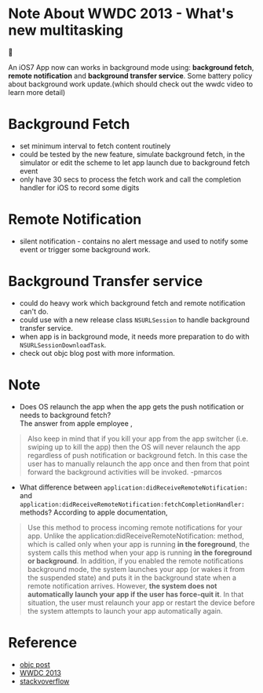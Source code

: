 # Note About WWDC 2013 - What's new multitasking

:notebook:    

An iOS7 App now can works in background mode using: **background fetch**, **remote notification**
and **background transfer service**. Some battery policy about background work update.(which should check out the wwdc video to learn more detail)


# Background Fetch
* set minimum interval to fetch content routinely
* could be tested by the new feature, simulate background fetch, in the simulator or edit the scheme to let app launch due to background fetch event
* only have 30 secs to process the fetch work and call the completion handler for iOS to record some digits


# Remote Notification
* silent notification - contains no alert message and used to notify some event or trigger some background work.


# Background Transfer service
* could do heavy work which background fetch and remote notification can't do.
* could use with a new release class `NSURLSession` to handle background transfer service.
* when app is in background mode, it needs more preparation to do with `NSURLSessionDownloadTask`.
* check out objc blog post with more information.

# Note
* Does OS relaunch the app when the app gets the push notification or needs to background fetch?   
The answer from apple employee ,
>  Also keep in mind that if you kill your app from the app switcher (i.e. swiping up to kill the app) then the OS will never relaunch the app regardless of push notification or background fetch. In this case the user has to manually relaunch the app once and then from that point forward the background activities will be invoked. -pmarcos

* What difference between `application:didReceiveRemoteNotification:` and `application:didReceiveRemoteNotification:fetchCompletionHandler:` methods?
According to apple documentation,
> Use this method to process incoming remote notifications for your app. Unlike the application:didReceiveRemoteNotification: method, which is called only when your app is running **in the foreground**, the system calls this method when your app is running **in the foreground or background**. In addition, if you enabled the remote notifications background mode, the system launches your app (or wakes it from the suspended state) and puts it in the background state when a remote notification arrives. However, **the system does not automatically launch your app if the user has force-quit it**. In that situation, the user must relaunch your app or restart the device before the system attempts to launch your app automatically again.


# Reference
* [objc post](https://www.objc.io/issues/5-ios7/multitasking/#testing-background-fetch)
* [WWDC 2013](https://developer.apple.com/videos/play/wwdc2013/204/)
* [stackvoverflow](http://stackoverflow.com/questions/19068762/will-ios-launch-my-app-into-the-background-if-it-was-force-quit-by-the-user/19202487#19202487)
